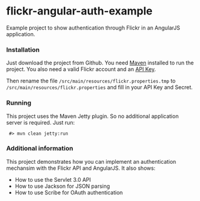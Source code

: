 flickr-angular-auth-example
===========================

Example project to show authentication through Flickr in an AngularJS application.

### Installation

Just download the project from Github. You need [Maven](http://maven.apache.org) installed to run the project. 
You also need a valid Flickr account and an [API Key](http://www.flickr.com/services/api/keys/).

Then rename the file `/src/main/resources/flickr.properties.tmp` to `/src/main/resources/flickr.properties` and fill 
in your API Key and Secret.

### Running

This project uses the Maven Jetty plugin. So no additional application server is required. Just run:

     #> mvn clean jetty:run

### Additional information

This project demonstrates how you can implement an authentication mechansim with the Flickr API and AngularJS.
It also shows:

- How to use the Servlet 3.0 API
- How to use Jackson for JSON parsing
- How to use Scribe for OAuth authentication